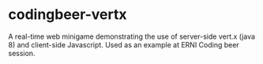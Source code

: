 codingbeer-vertx
================

A real-time web minigame demonstrating the use of server-side vert.x (java 8) and client-side Javascript. Used as an example at ERNI Coding beer session.
